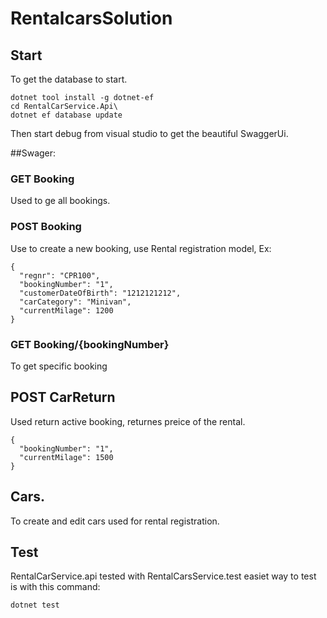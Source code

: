 # RentalcarsSolution

## Start

To get the database to start.

```
dotnet tool install -g dotnet-ef
cd RentalCarService.Api\
dotnet ef database update
```

Then start debug from visual studio to get the beautiful SwaggerUi. 


##Swager:

### GET Booking 
Used to ge all bookings.

### POST Booking
Use to create a new booking, use Rental registration model, Ex: 
```
{
  "regnr": "CPR100",
  "bookingNumber": "1",
  "customerDateOfBirth": "1212121212",
  "carCategory": "Minivan",
  "currentMilage": 1200
}
```

### GET Booking/{bookingNumber}
To get specific booking


## POST CarReturn
Used return active booking, returnes preice of the rental. 
```
{
  "bookingNumber": "1",
  "currentMilage": 1500
}

```

## Cars. 

To create and edit cars used for rental registration. 



## Test
  
RentalCarService.api tested with RentalCarsService.test easiet way to test is with this command: 

```
dotnet test
```



